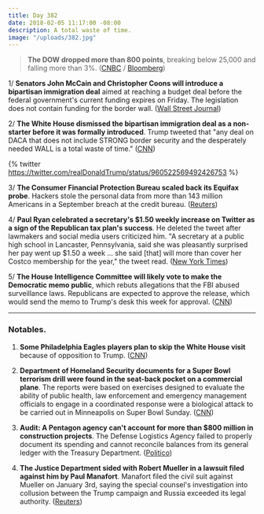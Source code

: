 ```yaml
---
title: Day 382
date: 2018-02-05 11:17:00 -08:00
description: A total waste of time.
image: "/uploads/382.jpg"
---
```


> **The DOW dropped more than 800 points**, breaking below 25,000 and falling more than 3%. ([CNBC](https://www.cnbc.com/2018/02/04/us-stocks-interest-rates-futures.html) / [Bloomberg](https://www.bloomberg.com/news/articles/2018-02-04/asia-stocks-brace-for-selloff-bond-rout-deepens-markets-wrap))

1/ **Senators John McCain and Christopher Coons will introduce a bipartisan immigration deal** aimed at reaching a budget deal before the federal government's current funding expires on Friday. The legislation does not contain funding for the border wall. ([Wall Street Journal](https://www.wsj.com/articles/new-immigration-bill-would-omit-trumps-more-contentious-proposals-1517785320))

2/ **The White House dismissed the bipartisan immigration deal as a non-starter before it was formally introduced**. Trump tweeted that "any deal on DACA that does not include STRONG border security and the desperately needed WALL is a total waste of time." ([CNN](https://www.cnn.com/2018/02/05/politics/trump-daca-mccain-coons-immigration-plan/index.html))

{% twitter https://twitter.com/realDonaldTrump/status/960522569492426753 %}

3/ **The Consumer Financial Protection Bureau scaled back its Equifax probe**. Hackers stole the personal data from more than 143 million Americans in a September breach at the credit bureau. ([Reuters](https://www.reuters.com/article/us-usa-equifax-cfpb/exclusive-u-s-consumer-protection-official-puts-equifax-probe-on-ice-sources-idUSKBN1FP0IZ))

4/ **Paul Ryan celebrated a secretary's $1.50 weekly increase on Twitter as a sign of the Republican tax plan's success**. He deleted the tweet after lawmakers and social media users criticized him. "A secretary at a public high school in Lancaster, Pennsylvania, said she was pleasantly surprised her pay went up $1.50 a week ... she said \[that\] will more than cover her Costco membership for the year," the tweet read. ([New York Times](https://www.nytimes.com/2018/02/03/us/politics/paul-ryan-tweet.html))

5/ **The House Intelligence Committee will likely vote to make the Democratic memo public**, which rebuts allegations that the FBI abused surveillance laws. Republicans are expected to approve the release, which would send the memo to Trump's desk this week for approval. ([CNN](https://www.cnn.com/2018/02/05/politics/democratic-memo-release-house-intelligence/index.html))

---

### Notables.

1. **Some Philadelphia Eagles players plan to skip the White House visit** because of opposition to Trump. ([CNN](https://www.cnn.com/2018/02/05/politics/philadelphia-eagles-super-bowl-white-house-visit/index.html))

2. **Department of Homeland Security documents for a Super Bowl terrorism drill were found in the seat-back pocket on a commercial plane**. The reports were based on exercises designed to evaluate the ability of public health, law enforcement and emergency management officials to engage in a coordinated response were a biological attack to be carried out in Minneapolis on Super Bowl Sunday. ([CNN](https://www.cnn.com/2018/02/05/us/dhs-super-bowl-national-security-documents-left-on-plane-invs/index.html))

3. **Audit: A Pentagon agency can't account for more than $800 million in construction projects**. The Defense Logistics Agency failed to properly document its spending and cannot reconcile balances from its general ledger with the Treasury Department. ([Politico](https://www.politico.com/story/2018/02/05/pentagon-logistics-agency-review-funds-322860))

4. **The Justice Department sided with Robert Mueller in a lawsuit filed against him by Paul Manafort**. Manafort filed the civil suit against Mueller on January 3rd, saying the special counsel's investigation into collusion between the Trump campaign and Russia exceeded its legal authority. ([Reuters](https://www.reuters.com/article/us-usa-trump-russia-manafort-doj/justice-department-says-mueller-probe-lawful-idUSKBN1FN0HQ))
